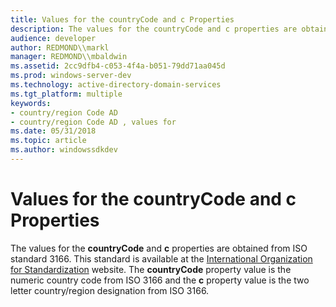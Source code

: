 ```yaml
---
title: Values for the countryCode and c Properties
description: The values for the countryCode and c properties are obtained from ISO standard 3166.
audience: developer
author: REDMOND\\markl
manager: REDMOND\\mbaldwin
ms.assetid: 2cc9dfb4-c053-4f4a-b051-79dd71aa045d
ms.prod: windows-server-dev
ms.technology: active-directory-domain-services
ms.tgt_platform: multiple
keywords:
- country/region Code AD
- country/region Code AD , values for
ms.date: 05/31/2018
ms.topic: article
ms.author: windowssdkdev
---
```


# Values for the countryCode and c Properties

The values for the **countryCode** and **c** properties are obtained from ISO standard 3166. This standard is available at the [International Organization for Standardization](http://go.microsoft.com/fwlink/p/?linkid=84073) website. The **countryCode** property value is the numeric country code from ISO 3166 and the **c** property value is the two letter country/region designation from ISO 3166.

 

 




